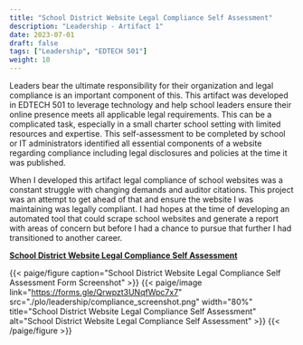 ```yaml
---
title: "School District Website Legal Compliance Self Assessment"
description: "Leadership - Artifact 1"
date: 2023-07-01
draft: false
tags: ["Leadership", "EDTECH 501"]
weight: 10
---
```

Leaders bear the ultimate responsibility for their organization and legal compliance is an important component of this.  This artifact was developed in EDTECH 501 to leverage technology and help school leaders ensure their online presence meets all applicable legal requirements.  This can be a complicated task, especially in a small charter school setting with limited resources and expertise.  This self-assessment to be completed by school or IT administrators identified all essential components of a website regarding compliance including legal disclosures and policies at the time it was published.

When I developed this artifact legal compliance of school websites was a constant struggle with changing demands and auditor citations.  This project was an attempt to get ahead of that and ensure the website I was maintaining was legally compliant.  I had hopes at the time of developing an automated tool that could scrape school websites and generate a report with areas of concern but before I had a chance to pursue that further I had transitioned to another career.

**[School District Website Legal Compliance Self Assessment](https://forms.gle/Qrwpzt3UNqfWpc7x7)**

{{< paige/figure caption="School District Website Legal Compliance Self Assessment Form Screenshot" >}}
{{< paige/image link="https://forms.gle/Qrwpzt3UNqfWpc7x7" src="./plo/leadership/compliance_screenshot.png" width="80%" title="School District Website Legal Compliance Self Assessment" alt="School District Website Legal Compliance Self Assessment" >}}
{{< /paige/figure >}}
